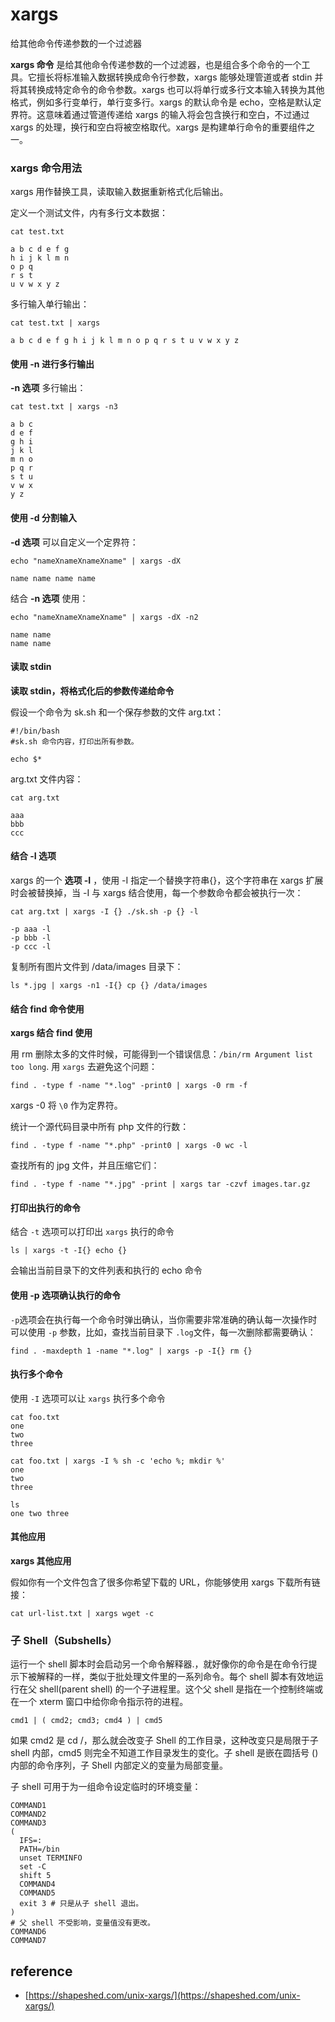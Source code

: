 # xargs

给其他命令传递参数的一个过滤器

**xargs 命令** 是给其他命令传递参数的一个过滤器，也是组合多个命令的一个工具。它擅长将标准输入数据转换成命令行参数，xargs 能够处理管道或者 stdin 并将其转换成特定命令的命令参数。xargs 也可以将单行或多行文本输入转换为其他格式，例如多行变单行，单行变多行。xargs 的默认命令是 echo，空格是默认定界符。这意味着通过管道传递给 xargs 的输入将会包含换行和空白，不过通过 xargs 的处理，换行和空白将被空格取代。xargs 是构建单行命令的重要组件之一。

### xargs 命令用法

xargs 用作替换工具，读取输入数据重新格式化后输出。

定义一个测试文件，内有多行文本数据：

```
cat test.txt

a b c d e f g
h i j k l m n
o p q
r s t
u v w x y z
```

多行输入单行输出：

```
cat test.txt | xargs

a b c d e f g h i j k l m n o p q r s t u v w x y z
```

#### 使用 -n 进行多行输出

**-n 选项** 多行输出：

```
cat test.txt | xargs -n3

a b c
d e f
g h i
j k l
m n o
p q r
s t u
v w x
y z
```

#### 使用 -d 分割输入

**-d 选项** 可以自定义一个定界符：

```
echo "nameXnameXnameXname" | xargs -dX

name name name name
```

结合 **-n 选项** 使用：

```
echo "nameXnameXnameXname" | xargs -dX -n2

name name
name name
```

#### 读取 stdin

**读取 stdin，将格式化后的参数传递给命令**

假设一个命令为 sk.sh 和一个保存参数的文件 arg.txt：

```
#!/bin/bash
#sk.sh 命令内容，打印出所有参数。

echo $*
```

arg.txt 文件内容：

```
cat arg.txt

aaa
bbb
ccc
```

#### 结合 -I 选项

xargs 的一个 **选项 -I** ，使用 -I 指定一个替换字符串{}，这个字符串在 xargs 扩展时会被替换掉，当 -I 与 xargs 结合使用，每一个参数命令都会被执行一次：

```
cat arg.txt | xargs -I {} ./sk.sh -p {} -l

-p aaa -l
-p bbb -l
-p ccc -l
```

复制所有图片文件到 /data/images 目录下：

```
ls *.jpg | xargs -n1 -I{} cp {} /data/images
```

#### 结合 find 命令使用

**xargs 结合 find 使用**

用 rm 删除太多的文件时候，可能得到一个错误信息：`/bin/rm Argument list too long`​. 用 `xargs`​ 去避免这个问题：

```
find . -type f -name "*.log" -print0 | xargs -0 rm -f
```

xargs -0 将 `\0`​ 作为定界符。

统计一个源代码目录中所有 php 文件的行数：

```
find . -type f -name "*.php" -print0 | xargs -0 wc -l
```

查找所有的 jpg 文件，并且压缩它们：

```
find . -type f -name "*.jpg" -print | xargs tar -czvf images.tar.gz
```

#### 打印出执行的命令

结合 `-t`​ 选项可以打印出 `xargs`​ 执行的命令

```
ls | xargs -t -I{} echo {}
```

会输出当前目录下的文件列表和执行的 echo 命令

#### 使用 -p 选项确认执行的命令

​`-p`​ 选项会在执行每一个命令时弹出确认，当你需要非常准确的确认每一次操作时可以使用 `-p`​ 参数，比如，查找当前目录下 `.log`​ 文件，每一次删除都需要确认：

```
find . -maxdepth 1 -name "*.log" | xargs -p -I{} rm {}
```

#### 执行多个命令

使用 `-I`​ 选项可以让 `xargs`​ 执行多个命令

```
cat foo.txt
one
two
three

cat foo.txt | xargs -I % sh -c 'echo %; mkdir %'
one
two
three

ls
one two three
```

#### 其他应用

**xargs 其他应用**

假如你有一个文件包含了很多你希望下载的 URL，你能够使用 xargs 下载所有链接：

```
cat url-list.txt | xargs wget -c
```

### 子 Shell（Subshells）

运行一个 shell 脚本时会启动另一个命令解释器.，就好像你的命令是在命令行提示下被解释的一样，类似于批处理文件里的一系列命令。每个 shell 脚本有效地运行在父 shell(parent shell) 的一个子进程里。这个父 shell 是指在一个控制终端或在一个 xterm 窗口中给你命令指示符的进程。

```
cmd1 | ( cmd2; cmd3; cmd4 ) | cmd5
```

如果 cmd2 是 cd /，那么就会改变子 Shell 的工作目录，这种改变只是局限于子 shell 内部，cmd5 则完全不知道工作目录发生的变化。子 shell 是嵌在圆括号 () 内部的命令序列，子 Shell 内部定义的变量为局部变量。

子 shell 可用于为一组命令设定临时的环境变量：

```
COMMAND1
COMMAND2
COMMAND3
(
  IFS=:
  PATH=/bin
  unset TERMINFO
  set -C
  shift 5
  COMMAND4
  COMMAND5
  exit 3 # 只是从子 shell 退出。
)
# 父 shell 不受影响，变量值没有更改。
COMMAND6
COMMAND7
```

## reference

* [https://shapeshed.com/unix-xargs/](https://shapeshed.com/unix-xargs/)

‍
